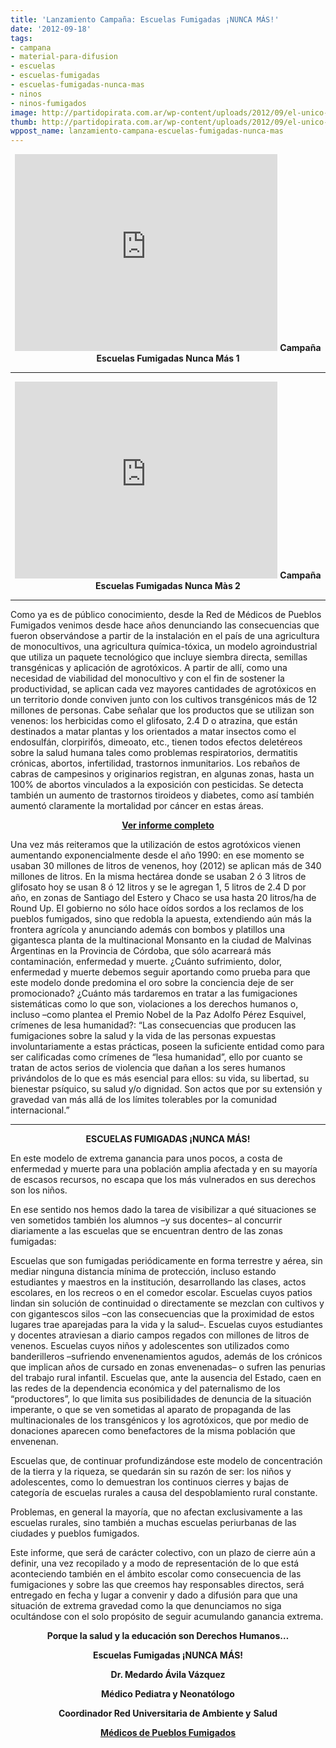 ```yaml
---
title: 'Lanzamiento Campaña: Escuelas Fumigadas ¡NUNCA MÁS!'
date: '2012-09-18'
tags:
- campana
- material-para-difusion
- escuelas
- escuelas-fumigadas
- escuelas-fumigadas-nunca-mas
- ninos
- ninos-fumigados
image: http://partidopirata.com.ar/wp-content/uploads/2012/09/el-unico-lugar-para-vivir-1.jpg
thumb: http://partidopirata.com.ar/wp-content/uploads/2012/09/el-unico-lugar-para-vivir-1-150x150.jpg
wppost_name: lanzamiento-campana-escuelas-fumigadas-nunca-mas
---
```


<center>
<iframe src="http://www.youtube.com/embed/SUKTKk8coY8" frameborder="0" width="420" height="315"></iframe>
<strong>Campaña Escuelas Fumigadas Nunca Más 1</strong></center>

<hr />
<p style="text-align: center;"><iframe src="http://www.youtube.com/embed/rAYOAkO5B38" frameborder="0" width="420" height="315"></iframe>
<strong>Campaña Escuelas Fumigadas Nunca Màs 2</strong></p>


<hr />

Como ya es de público conocimiento, desde la Red de Médicos de Pueblos Fumigados venimos desde hace años denunciando las consecuencias que fueron observándose a partir de la instalación en el país de una agricultura de monocultivos, una agricultura química-tóxica, un modelo agroindustrial que utiliza un paquete tecnológico que incluye siembra directa, semillas transgénicas y aplicación de agrotóxicos. A partir de allí, como una necesidad de viabilidad del monocultivo y con el fin de sostener la productividad, se aplican cada vez mayores cantidades de agrotóxicos en un territorio donde conviven junto con los cultivos transgénicos más de 12 millones de personas. Cabe señalar que los productos que se utilizan son venenos: los herbicidas como el glifosato, 2.4 D o atrazina, que están destinados a matar plantas y los orientados a matar insectos como el endosulfán, clorpirifós, dimeoato, etc., tienen todos efectos deletéreos sobre la salud humana tales como problemas respiratorios, dermatitis crónicas, abortos, infertilidad, trastornos inmunitarios. Los rebaños de cabras de campesinos y originarios registran, en algunas zonas, hasta un 100% de abortos vinculados a la exposición con pesticidas. Se detecta también un aumento de trastornos tiroideos y diabetes, como así también aumentó claramente la mortalidad por cáncer en estas áreas.
<p style="text-align: center;"><strong><a href="http://www.reduas.fcm.unc.edu.ar/informe-encuentro-medicos-pueblos-fumigados/" target="_blank"> Ver informe completo</a> </strong></p>
Una vez más reiteramos que la utilización de estos agrotóxicos vienen aumentando exponencialmente desde el año 1990: en ese momento se usaban 30 millones de litros de venenos, hoy (2012) se aplican más de 340 millones de litros. En la misma hectárea donde se usaban 2 ó 3 litros de glifosato hoy se usan 8 ó 12 litros y se le agregan 1, 5 litros de 2.4 D por año, en zonas de Santiago del Estero y Chaco se usa hasta 20 litros/ha de Round Up. El gobierno no sólo hace oídos sordos a los reclamos de los pueblos fumigados, sino que redobla la apuesta, extendiendo aún más la frontera agrícola y anunciando además con bombos y platillos una gigantesca planta de la multinacional Monsanto en la ciudad de Malvinas Argentinas en la Provincia de Córdoba, que sólo acarreará más contaminación, enfermedad y muerte. ¿Cuánto sufrimiento, dolor, enfermedad y muerte debemos seguir aportando como prueba para que este modelo donde predomina el oro sobre la conciencia deje de ser promocionado? ¿Cuánto más tardaremos en tratar a las fumigaciones sistemáticas como lo que son, violaciones a los derechos humanos o, incluso –como plantea el Premio Nobel de la Paz Adolfo Pérez Esquivel, crímenes de lesa humanidad?: “Las consecuencias que producen las fumigaciones sobre la salud y la vida de las personas expuestas involuntariamente a estas prácticas, poseen la suficiente entidad como para ser calificadas como crímenes de “lesa humanidad”, ello por cuanto se tratan de actos serios de violencia que dañan a los seres humanos privándolos de lo que es más esencial para ellos: su vida, su libertad, su bienestar psíquico, su salud y/o dignidad. Son actos que por su extensión y gravedad van más allá de los límites tolerables por la comunidad internacional.”

<hr />
<p style="text-align: center;"><strong>ESCUELAS FUMIGADAS ¡NUNCA MÁS!</strong></p>
En este modelo de extrema ganancia para unos pocos, a costa de enfermedad y muerte para una población amplia afectada y en su mayoría de escasos recursos, no escapa que los más vulnerados en sus derechos son los niños.

En ese sentido nos hemos dado la tarea de visibilizar a qué situaciones se ven sometidos también los alumnos –y sus docentes– al concurrir diariamente a las escuelas que se encuentran dentro de las zonas fumigadas:

Escuelas que son fumigadas periódicamente en forma terrestre y aérea, sin mediar ninguna distancia mínima de protección, incluso estando estudiantes y maestros en la institución, desarrollando las clases, actos escolares, en los recreos o en el comedor escolar. Escuelas cuyos patios lindan sin solución de continuidad o directamente se mezclan con cultivos y con gigantescos silos –con
las consecuencias que la proximidad de estos lugares trae aparejadas para la vida y la salud–. Escuelas cuyos estudiantes y docentes atraviesan a diario campos regados con millones de litros de venenos. Escuelas cuyos niños y adolescentes son utilizados como banderilleros –sufriendo envenenamientos agudos, además de los crónicos que implican años de cursado en zonas envenenadas– o sufren las penurias del trabajo rural infantil. Escuelas que, ante la ausencia del Estado, caen en las redes de la dependencia económica y del paternalismo de los “productores”, lo que limita sus posibilidades de denuncia de la situación imperante, o que se ven sometidas al aparato de propaganda de las multinacionales de los transgénicos y los agrotóxicos, que por medio de donaciones aparecen como benefactores de la misma población que envenenan.

Escuelas que, de continuar profundizándose este modelo de concentración de la tierra y la riqueza, se quedarán sin su razón de ser: los niños y adolescentes, como lo demuestran los continuos cierres y bajas de categoría de escuelas rurales a causa del despoblamiento rural constante.

Problemas, en general la mayoría, que no afectan exclusivamente a las escuelas rurales, sino también a muchas escuelas periurbanas de las ciudades y pueblos fumigados.

Este informe, que será de carácter colectivo, con un plazo de cierre aún a definir, una vez recopilado y a modo de representación de lo que está aconteciendo también en el ámbito escolar como consecuencia de las fumigaciones y sobre las que creemos hay responsables directos, será entregado en fecha y lugar a convenir y dado a difusión para que una situación de extrema gravedad como la que denunciamos no siga ocultándose con el solo propósito de seguir acumulando ganancia extrema.
<p style="text-align: center;"><strong>Porque la salud y la educación son Derechos Humanos…</strong></p>
<p style="text-align: center;"><strong>Escuelas Fumigadas ¡NUNCA MÁS!</strong></p>
<p style="text-align: center;"><strong>Dr. Medardo Ávila Vázquez</strong></p>
<p style="text-align: center;"><strong>Médico Pediatra y Neonatólogo</strong></p>
<p style="text-align: center;"><strong>Coordinador Red Universitaria de Ambiente y</strong>
<strong> Salud</strong></p>
<p style="text-align: center;"><strong><a href="http://www.reduas.fcm.unc.edu.ar/" target="_blank">Médicos de Pueblos Fumigados</a></strong></p>
